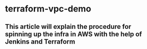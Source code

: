 # terraform-vpc-demo
## This article will explain the procedure for spinning up the infra in AWS with the help of Jenkins and Terraform 
